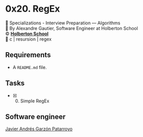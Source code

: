 # 0x20. RegEx
:open_file_folder: Specializations - Interview Preparation ― Algorithms  
:bust_in_silhouette: By Alexandre Gautier, Software Engineer at Holberton School  
:copyright: **[Holberton School](https://www.holbertonschool.com/)**  
:bookmark: c | resursion | regex

## Requirements
* A ```README.md``` file.

## Tasks
* [x] 0. Simple RegEx

## Software engineer
[Javier Andrés Garzón Patarroyo](https://www.javierandresgp.com)
